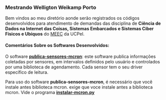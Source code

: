### Mestrando Welligton Weikamp Porto ###


Bem vindos ao meu diretório aonde serão registrados os códigos desenvolvidos para atendimento de demandas das disciplina de **Ciência de Dados na Internet das Coisas, Sistemas Embarcados e Sistemas Ciber Físicos e Ubíquos** do [MEEC](https://pos.ucpel.edu.br/ppgeec/) da UCPel.

#### Comentários Sobre os Softwares Desenvolvidos: ####

O software **[publica-sensores-mcron](https://github.com/adenauery/Micropython/tree/main/Wellington_Weicamp_Porto/)**: este software publica informações coletadas por sensores, em intervalos definidos pelo usuário e controlados por uma biblioteca de agendamento. Cada sensor tem o seu driver específico de leitura. 

Para uso do software **publica-sensores-mcron**, é necessário que você instale antes biblioteca mcron. exige que voce instale antes a biblioteca mcron. Vide o programa **[instalar-mcron.py](https://github.com/adenauery/micropython/blob/main/instalar-mcron.py)**
